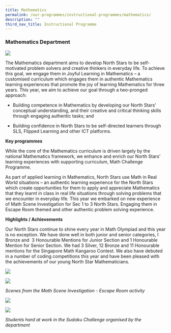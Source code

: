 ```yaml
---
title: Mathematics
permalink: /our-programmes/instructional-programmes/mathematics/
description: ""
third_nav_title: Instructional Programme
---
```


### Mathematics Department

![](/images/MATH%20%20CPA.jpg)


The Mathematics department aims to develop North Stars to be self-motivated problem solvers and creative thinkers in everyday life. To achieve this goal, we engage them in Joyful Learning in Mathematics – a customised curriculum which engages them in authentic Mathematics learning experiences that promote the joy of learning Mathematics for three years. This year, we aim to achieve our goal through a two-pronged approach:

*   Building competence in Mathematics by developing our North Stars’ conceptual understanding, and their creative and critical thinking skills through engaging authentic tasks; and 
    
*   Building confidence in North Stars to be self-directed learners through SLS, Flipped Learning and other ICT platforms.
    

**Key programmes**

While the core of the Mathematics curriculum is driven largely by the national Mathematics framework, we enhance and enrich our North Stars’ learning experiences with supporting curriculum, Math Challenge Programme. 

As part of applied learning in Mathematics, North Stars use Math in Real World situations – an authentic learning experience for the North Stars which create opportunities for them to apply and appreciate Mathematics that they learnt in class in real life situations through solving problems that we encounter in everyday life. This year we embarked on new experience of Math Scene Investigation for Sec 1 to 3 North Stars. Engaging them in Escape Room themed and other authentic problem solving experience.

**Highlights / Achievements**

Our North Stars continue to shine every year in Math Olympiad and this year is no exception. We have done well in both junior and senior categories, I Bronze and  3 Honourable Mentions for Junior Section and 1 Honourable Mention for Senior Section. We had 3 Silver, 12 Bronze and 11 Honourable mentions for the Singapore Math Kangaroo Contest. We also have debuted in a number of coding competitions this year and have been pleased with the achievements of our young North Star Mathematicians.

![](/images/2023%20%20%20Math/msi%20escape%20room%201.jpg)

![](/images/2023%20%20%20Math/msi%20escape%20room%202.jpg)

*Scenes from the Math Scene Investigation - Escape Room activity*

![](/images/2023%20%20%20Math/sudoku_challenge_1_comp.PNG)

![](/images/2023%20%20%20Math/sudoku_challenge_2_comp.PNG)

*Students hard at work in the Sudoku Challenge organised by the department*